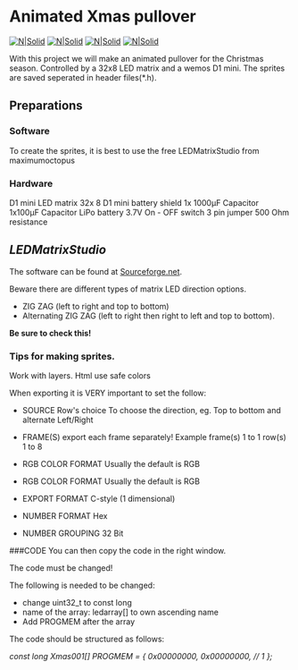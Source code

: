 # Animated Xmas pullover
[![N|Solid](https://img.shields.io/badge/platform-Arduino-blue)](https://img.shields.io/badge/platform-Arduino-blue) [![N|Solid](https://img.shields.io/badge/Model-ESP8266-yellowgreen)](https://img.shields.io/badge/Model-ESP8266-yellowgreen) [![N|Solid](https://img.shields.io/badge/Release-V%204.0.1-red)](https://img.shields.io/badge/Release-V%204.0.1-red) [![N|Solid](https://img.shields.io/badge/Type-Wearable-blueviolet)](https://img.shields.io/badge/Type-Wearable-blueviolet)  

With this project we will make an animated pullover for the Christmas season.
Controlled by a 32x8 LED matrix and a wemos D1 mini.
The sprites are saved seperated in header files(*.h).

## Preparations

### Software

To create the sprites, it is best to use the free LEDMatrixStudio from maximumoctopus

### Hardware
D1 mini
LED matrix 32x 8
D1 mini battery shield
1x 1000µF Capacitor
1x100µF Capacitor
LiPo battery 3.7V
On - OFF switch
3 pin jumper
500 Ohm resistance


## _LEDMatrixStudio_
The software can be found at [Sourceforge.net](https://sourceforge.net/projects/led-matrix-studio/ "Sourceforge.net").

Beware there are different types of matrix LED direction options.
- ZIG ZAG (left to right and top to bottom)
- Alternating ZIG ZAG (left to right then right to left and top to bottom).

**Be sure to check this!**

### Tips for making sprites.

Work with layers.
Html use safe colors

When exporting it is VERY important to set the follow:

- SOURCE
Row's choice
To choose the direction, eg. Top to bottom and alternate Left/Right

- FRAME(S)
export each frame separately!
Example
frame(s) 1 to 1
row(s) 1 to 8

- RGB COLOR FORMAT
Usually the default is RGB

- RGB COLOR FORMAT
Usually the default is RGB

- EXPORT FORMAT
C-style (1 dimensional)

- NUMBER FORMAT
Hex

- NUMBER GROUPING
32 Bit

###CODE
You can then copy the code in the right window.

The code must be changed!

The following is needed to be changed:
- change uint32_t to const long
- name of the array: ledarray[] to own ascending name
- Add PROGMEM after the array


The code should be structured as follows:

*const long Xmas001[] PROGMEM = {
  0x00000000, 0x00000000, // 1
};*
